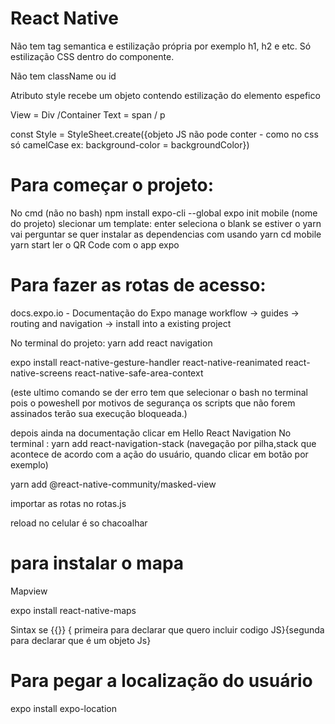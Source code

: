 # React Native 

Não tem tag semantica e estilização própria por exemplo h1, h2 e etc. Só estilização CSS dentro do componente.

Não tem className ou id

Atributo style recebe um objeto contendo estilização do elemento espefico

View = Div /Container
Text = span / p 

const Style = StyleSheet.create({objeto JS não pode conter - como no css só camelCase
ex: background-color = backgroundColor})

# Para começar o projeto:

No cmd (não no bash)
npm install expo-cli --global
expo init mobile (nome do projeto)
slecionar um template: enter seleciona o blank
se estiver o yarn vai perguntar se quer instalar as dependencias com usando yarn
cd mobile
yarn start
ler o QR Code com o app expo

# Para fazer as rotas de acesso:

docs.expo.io - Documentação do Expo
manage workflow ->
 guides -> 
 routing and navigation ->
 install into a existing project

 No terminal do projeto:
  yarn add react navigation
  
  expo install react-native-gesture-handler react-native-reanimated react-native-screens react-native-safe-area-context 
  
  (este ultimo comando se der erro tem que selecionar o bash no terminal pois o poweshell por motivos de segurança os scripts que não forem assinados terão sua execução bloqueada.)

  depois ainda na documentação clicar em Hello React Navigation
  No terminal :
  yarn add react-navigation-stack (navegação por pilha,stack que acontece de acordo com a ação do usuário, quando clicar em botão por exemplo)

  yarn add @react-native-community/masked-view

  importar as rotas no rotas.js


reload no celular é so chacoalhar 
# para instalar o mapa

Mapview

expo install react-native-maps

Sintax se {{}}
{ primeira para declarar que quero incluir codigo JS}{segunda para declarar que é um objeto Js}

# Para pegar a localização do usuário

expo install expo-location